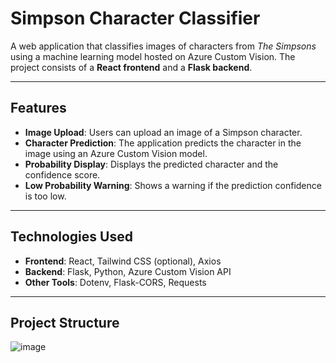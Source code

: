 # Simpson Character Classifier

A web application that classifies images of characters from *The Simpsons* using a machine learning model hosted on Azure Custom Vision. The project consists of a **React frontend** and a **Flask backend**.

---

## Features

- **Image Upload**: Users can upload an image of a Simpson character.
- **Character Prediction**: The application predicts the character in the image using an Azure Custom Vision model.
- **Probability Display**: Displays the predicted character and the confidence score.
- **Low Probability Warning**: Shows a warning if the prediction confidence is too low.

---

## Technologies Used

- **Frontend**: React, Tailwind CSS (optional), Axios
- **Backend**: Flask, Python, Azure Custom Vision API
- **Other Tools**: Dotenv, Flask-CORS, Requests

---

## Project Structure
![image](https://github.com/user-attachments/assets/ad200da6-ec67-42f2-ae8a-6284cf146238)
